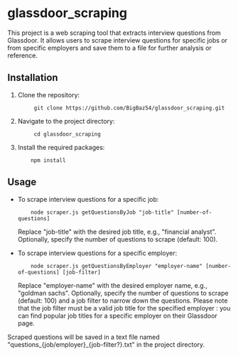 # glassdoor_scraping

This project is a web scraping tool that extracts interview questions from Glassdoor. It allows users to scrape interview questions for specific jobs or from specific employers and save them to a file for further analysis or reference.

## Installation

1. Clone the repository:

   ```shell
        git clone https://github.com/BigBaz54/glassdoor_scraping.git
    ```

2. Navigate to the project directory:

   ```shell
        cd glassdoor_scraping
   ```

3. Install the required packages:

    ```shell
        npm install
    ```

## Usage

- To scrape interview questions for a specific job:
    
    ```shell
        node scraper.js getQuestionsByJob "job-title" [number-of-questions]
    ```
    Replace "job-title" with the desired job title, e.g., "financial analyst". Optionally, specify the number of questions to scrape (default: 100).

- To scrape interview questions for a specific employer:
        
    ```shell
        node scraper.js getQuestionsByEmployer "employer-name" [number-of-questions] [job-filter]
    ```
    Replace "employer-name" with the desired employer name, e.g., "goldman sachs". Optionally, specify the number of questions to scrape (default: 100) and a job filter to narrow down the questions. Please note that the job filter must be a valid job title for the specified employer : you can find popular job titles for a specific employer on their Glassdoor page.

Scraped questions will be saved in a text file named "questions_{job/employer}_{job-filter?}.txt" in the project directory.

